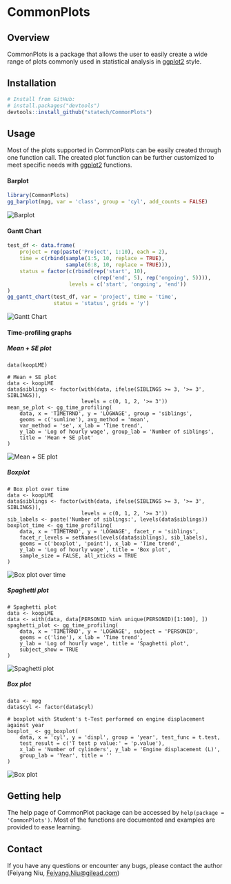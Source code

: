 # CommonPlots

Overview
--------

CommonPlots is a package that allows the user to easily create a wide range of plots commonly used in statistical analysis in [ggplot2](http://ggplot2.org/) style.

Installation
------------
```r
# Install from GitHub:
# install.packages("devtools")
devtools::install_github("statech/CommonPlots")
```

Usage
-----

Most of the plots supported in CommonPlots can be easily created through one function call. The created plot function can be further customized to meet specific needs with [ggplot2](http://ggplot2.org/) functions.

#### Barplot

```r
library(CommonPlots)
gg_barplot(mpg, var = 'class', group = 'cyl', add_counts = FALSE)
```
![Barplot](man/figures/barplot.png)

#### Gantt Chart

```r
test_df <- data.frame(
    project = rep(paste('Project', 1:10), each = 2),
    time = c(rbind(sample(1:5, 10, replace = TRUE),
                   sample(6:8, 10, replace = TRUE))),
    status = factor(c(rbind(rep('start', 10),
                            c(rep('end', 5), rep('ongoing', 5)))),
                    levels = c('start', 'ongoing', 'end'))
)
gg_gantt_chart(test_df, var = 'project', time = 'time',
               status = 'status', grids = 'y')
```
![Gantt Chart](man/figures/gantt_chart.png)

#### Time-profiling graphs

##### Mean + SE plot
```
data(koopLME)

# Mean + SE plot
data <- koopLME
data$siblings <- factor(with(data, ifelse(SIBLINGS >= 3, '>= 3', SIBLINGS)),
                        levels = c(0, 1, 2, '>= 3'))
mean_se_plot <- gg_time_profiling(
    data, x = 'TIMETRND', y = 'LOGWAGE', group = 'siblings',
    geoms = c('sumline'), avg_method = 'mean',
    var_method = 'se', x_lab = 'Time trend',
    y_lab = 'Log of hourly wage', group_lab = 'Number of siblings',
    title = 'Mean + SE plot'
)
```
![Mean + SE plot](man/figures/mean_se_plot.png)

##### Boxplot
```
# Box plot over time
data <- koopLME
data$siblings <- factor(with(data, ifelse(SIBLINGS >= 3, '>= 3', SIBLINGS)),
                        levels = c(0, 1, 2, '>= 3'))
sib_labels <- paste('Number of siblings:', levels(data$siblings))
boxplot_time <- gg_time_profiling(
    data, x = 'TIMETRND', y = 'LOGWAGE', facet_r = 'siblings',
    facet_r_levels = setNames(levels(data$siblings), sib_labels),
    geoms = c('boxplot', 'point'), x_lab = 'Time trend',
    y_lab = 'Log of hourly wage', title = 'Box plot',
    sample_size = FALSE, all_xticks = TRUE
)
```
![Box plot over time](man/figures/boxplot_over_time.png)

##### Spaghetti plot
```
# Spaghetti plot
data <- koopLME
data <- with(data, data[PERSONID %in% unique(PERSONID)[1:100], ])
spaghetti_plot <- gg_time_profiling(
    data, x = 'TIMETRND', y = 'LOGWAGE', subject = 'PERSONID',
    geoms = c('line'), x_lab = 'Time trend',
    y_lab = 'Log of hourly wage', title = 'Spaghetti plot',
    subject_show = TRUE
)
```
![Spaghetti plot](man/figures/spaghetti_plot.png)

##### Box plot
```
data <- mpg
data$cyl <- factor(data$cyl)

# boxplot with Student's t-Test performed on engine displacement against year
boxplot_ <- gg_boxplot(
    data, x = 'cyl', y = 'displ', group = 'year', test_func = t.test,
    test_result = c('T test p value:' = 'p.value'),
    x_lab = 'Number of cylinders', y_lab = 'Engine displacement (L)',
    group_lab = 'Year', title = ''
)
```
![Box plot](man/figures/boxplot.png)

Getting help
------------

The help page of CommonPlot package can be accessed by `help(package = 'CommonPlots')`. Most of the functions are documented and examples are provided to ease learning.


Contact
-------

If you have any questions or encounter any bugs, please contact the author (Feiyang Niu, Feiyang.Niu@gilead.com)
